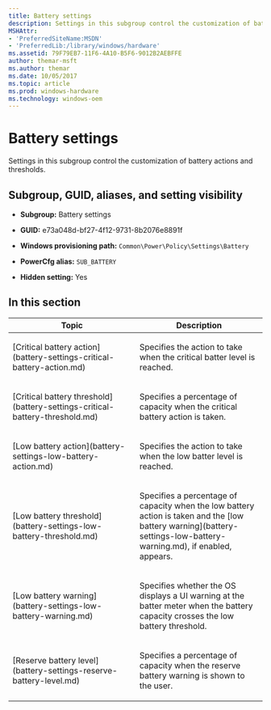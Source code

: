 ```yaml
---
title: Battery settings
description: Settings in this subgroup control the customization of battery actions and thresholds.
MSHAttr:
- 'PreferredSiteName:MSDN'
- 'PreferredLib:/library/windows/hardware'
ms.assetid: 79F79EB7-11F6-4A10-B5F6-9012B2AEBFFE
author: themar-msft
ms.author: themar
ms.date: 10/05/2017
ms.topic: article
ms.prod: windows-hardware
ms.technology: windows-oem
---
```


# Battery settings


Settings in this subgroup control the customization of battery actions and thresholds.

## <span id="Subgroup__GUID__aliases__and_setting_visibility"></span><span id="subgroup__guid__aliases__and_setting_visibility"></span><span id="SUBGROUP__GUID__ALIASES__AND_SETTING_VISIBILITY"></span>Subgroup, GUID, aliases, and setting visibility


-   **Subgroup:** Battery settings

-   **GUID:** e73a048d-bf27-4f12-9731-8b2076e8891f

-   **Windows provisioning path:** `Common\Power\Policy\Settings\Battery`

-   **PowerCfg alias:** `SUB_BATTERY`

-   **Hidden setting:** Yes

## <span id="in_this_section"></span>In this section


<table>
<colgroup>
<col width="50%" />
<col width="50%" />
</colgroup>
<thead>
<tr class="header">
<th>Topic</th>
<th>Description</th>
</tr>
</thead>
<tbody>
<tr class="odd">
<td><p>[Critical battery action](battery-settings-critical-battery-action.md)</p></td>
<td><p>Specifies the action to take when the critical batter level is reached.</p></td>
</tr>
<tr class="even">
<td><p>[Critical battery threshold](battery-settings-critical-battery-threshold.md)</p></td>
<td><p>Specifies a percentage of capacity when the critical battery action is taken.</p></td>
</tr>
<tr class="odd">
<td><p>[Low battery action](battery-settings-low-battery-action.md)</p></td>
<td><p>Specifies the action to take when the low batter level is reached.</p></td>
</tr>
<tr class="even">
<td><p>[Low battery threshold](battery-settings-low-battery-threshold.md)</p></td>
<td><p>Specifies a percentage of capacity when the low battery action is taken and the [low battery warning](battery-settings-low-battery-warning.md), if enabled, appears.</p></td>
</tr>
<tr class="odd">
<td><p>[Low battery warning](battery-settings-low-battery-warning.md)</p></td>
<td><p>Specifies whether the OS displays a UI warning at the batter meter when the battery capacity crosses the low battery threshold.</p></td>
</tr>
<tr class="even">
<td><p>[Reserve battery level](battery-settings-reserve-battery-level.md)</p></td>
<td><p>Specifies a percentage of capacity when the reserve battery warning is shown to the user.</p></td>
</tr>
</tbody>
</table>

